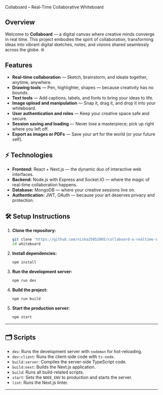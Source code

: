 Collaboard – Real-Time Collaborative Whiteboard 

## Overview

Welcome to **Collaboard** — a digital canvas where creative minds converge in real time. This project embodies the spirit of collaboration, transforming ideas into vibrant digital sketches, notes, and visions shared seamlessly across the globe. 🌐

## Features

* **Real-time collaboration** — Sketch, brainstorm, and ideate together, anytime, anywhere.
* **Drawing tools** — Pen, highlighter, shapes — because creativity has no bounds.
* **Text tools** — Add captions, labels, and fonts to bring your ideas to life.
* **Image upload and manipulation** — Snap it, drag it, and drop it into your whiteboard.
* **User authentication and roles** — Keep your creative space safe and secure.
* **Session saving and loading** — Never lose a masterpiece; pick up right where you left off.
* **Export as images or PDFs** — Save your art for the world (or your future self).

## ⚡ Technologies

* **Frontend:** React + Next.js — the dynamic duo of interactive web interfaces.
* **Backend:** Node.js with Express and Socket.IO — where the magic of real-time collaboration happens.
* **Database:** MongoDB — where your creative sessions live on.
* **Authentication:** JWT, OAuth — because your art deserves privacy and protection.

## 🛠️ Setup Instructions

1. **Clone the repository:**

   ```bash
   git clone "https://github.com/nisha25052005/collaboard-a-realtime-collaborative-whiteboard.git"
   cd whiteboard
   ```


2. **Install dependencies:**

   ```bash
   npm install
   ```

3. **Run the development server:**

   ```bash
   npm run dev
   ```

4. **Build the project:**

   ```bash
   npm run build
   ```

5. **Start the production server:**

   ```bash
   npm start
   ```

---

## 🗂️ Scripts

* `dev`: Runs the development server with `nodemon` for hot-reloading.
* `dev:client`: Runs the client-side code with `ts-node`.
* `build:server`: Compiles the server-side TypeScript code.
* `build:next`: Builds the Next.js application.
* `build`: Runs all build-related scripts.
* `start`: Sets the `NODE_ENV` to production and starts the server.
* `lint`: Runs the Next.js linter.

---


